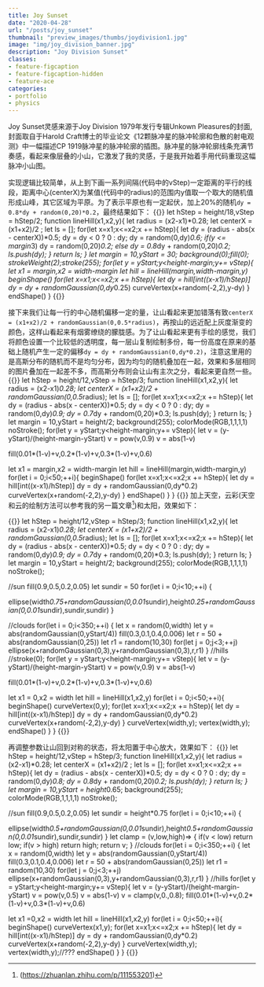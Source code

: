 ```yaml
---
title: Joy Sunset
date: "2020-04-28"
url: "/posts/joy_sunset"
thumbnail: "preview_images/thumbs/joydivision1.jpg"
image: "img/joy_division_banner.jpg"
description: "Joy Division Sunset"
classes:
- feature-figcaption
- feature-figcaption-hidden
- feature-ace
categories:
- portfolio
- physics
---
```

 Joy Sunset灵感来源于Joy Division 1979年发行专辑Unkown Pleasures的封面,封面取自于Harold Craft博士的毕业论文《12颗脉冲星的脉冲轮廓和色散的射电观测》中一幅描述CP 1919脉冲星的脉冲轮廓的插图。脉冲星的脉冲轮廓线条充满节奏感，看起来像层叠的小山，它激发了我的灵感，于是我开始着手用代码重现这幅脉冲小山图。
<!--more-->

实现逻辑比较简单，从上到下画一系列间隔(代码中的vStep)一定距离的平行的线段，距离中心(centerX)为某值(代码中的radius)的范围内y值取一个取大的随机值形成山峰，其它区域为平原。为了表示平原也有一定起伏，加上20%的随机```dy = 0.8*dy + random(0,20)*0.2```，最终结果如下：
{{<p5js code-height=500 noSetup=true defaultFold=true >}}
let hStep = height/18,vStep = hStep/2;
function lineHill(x1,x2,y){
  let radius = (x2-x1)*0.28; 
  let centerX = (x1+x2)/2 ; 
  let ls = [];
  for(let x=x1;x<=x2;x += hStep){
    let dy = (radius - abs(x - centerX))*0.5;
    dy = dy < 0 ? 0 : dy;
    dy = random(0,dy)*0.6;
    if(y <= margin*3) 
        dy = random(0,20)*0.2; 
    else 
      dy = 0.8*dy + random(0,20)*0.2; 
    ls.push(dy);
  }
  return ls;
}
let margin = 10,yStart = 30;
background(0);fill(0);
strokeWeight(2);stroke(255);
for(let y = yStart;y<height-margin;y+= vStep){
  let x1 = margin,x2 = width-margin
  let hill = lineHill(margin,width-margin,y)
  beginShape()
  for(let x=x1;x<=x2;x += hStep){
    let dy = hill[int((x-x1)/hStep)]
    dy = dy + randomGaussian(0,dy*0.25)
    curveVertex(x+random(-2,2),y-dy)
  }
  endShape() 
}
{{</p5js >}}

接下来我们让每一行的中心随机偏移一定的量，让山看起来更加错落有致```centerX = (x1+x2)/2 + randomGaussian(0,0.5*radius)```，再按山的远近配上灰度渐变的颜色，这样山看起来有烟雾缭绕的朦胧感。为了让山看起来更有手绘的感觉，我们将颜色设置一个比较低的透明度，每一层山复制绘制多份，每一份高度在原来的基础上随机产生一定的偏移```dy = dy + randomGaussian(0,dy*0.2)```，注意这里用的是高斯分布的随机而不是均匀分布，因为均匀的随机叠加在一起，效果和多层相同的图片叠加在一起差不多，而高斯分布则会让山有主次之分，看起来更自然一些。
{{<p5js code-height=500 noSetup=true defaultFold=true >}}
let hStep = height/12,vStep = hStep/3;
function lineHill(x1,x2,y){
  let radius = (x2-x1)*0.28; 
  let centerX = (x1+x2)/2 + randomGaussian(0,0.5*radius); 
  let ls = [];
  for(let x=x1;x<=x2;x += hStep){
    let dy = (radius - abs(x - centerX))*0.5;
    dy = dy < 0 ? 0 : dy;
    dy = random(0,dy)*0.9;
    dy = 0.7*dy + random(0,20)*0.3; 
    ls.push(dy);
  }
  return ls;
}
let margin = 10,yStart = height/2;
background(255);
colorMode(RGB,1,1,1,1)
noStroke();
for(let y = yStart;y<height-margin;y+= vStep){
  let v = (y-yStart)/(height-margin-yStart)
  v = pow(v,0.9)
  v = abs(1-v)
  
  fill(0.01*(1-v)+v,0.2*(1-v)+v,0.3*(1-v)+v,0.6)

  let x1 = margin,x2 = width-margin
  let hill = lineHill(margin,width-margin,y)
  for(let i = 0;i<50;++i){
  beginShape()
  for(let x=x1;x<=x2;x += hStep){
    let dy = hill[int((x-x1)/hStep)]
    dy = dy + randomGaussian(0,dy*0.2)
    curveVertex(x+random(-2,2),y-dy)
  }
    endShape() 
  }
}
{{</p5js >}}
加上天空，云彩(天空和云的绘制方法可以参考我的另一篇文章[^1])和太阳，效果如下：

{{<p5js noSetup=true defaultFold=true >}}
let hStep = height/12,vStep = hStep/3;
function lineHill(x1,x2,y){
  let radius = (x2-x1)*0.28; 
  let centerX = (x1+x2)/2 + randomGaussian(0,0.5*radius); 
  let ls = [];
  for(let x=x1;x<=x2;x += hStep){
    let dy = (radius - abs(x - centerX))*0.5;
    dy = dy < 0 ? 0 : dy;
    dy = random(0,dy)*0.9;
    dy = 0.7*dy + random(0,20)*0.3; 
    ls.push(dy);
  }
  return ls;
}
let margin = 10,yStart = height/2;
background(255);
colorMode(RGB,1,1,1,1)
noStroke();

//sun
fill(0.9,0.5,0.2,0.05)
let sundir = 50
for(let i = 0;i<10;++i)
{
  
  ellipse(width*0.75+randomGaussian(0,0.01*sundir),height*0.25+randomGaussian(0,0.01*sundir),sundir,sundir)
}

//clouds
for(let i = 0;i<350;++i)
{
  let x = random(0,width)
  let y = abs(randomGaussian(0,yStart/4))
  fill(0.3,0.1,0.4,0.006)
  let r = 50 + abs(randomGaussian(0,25))
  let r1 = random(10,30)
      for(let j = 0;j<3;++j)
    ellipse(x+randomGaussian(0,3),y+randomGaussian(0,3),r,r1)
}
//hills
//stroke(0);
for(let y = yStart;y<height-margin;y+= vStep){
  let v = (y-yStart)/(height-margin-yStart)
  v = pow(v,0.9)
  v = abs(1-v)
  
  fill(0.01*(1-v)+v,0.2*(1-v)+v,0.3*(1-v)+v,0.6)

  let x1 = 0,x2 = width
  let hill = lineHill(x1,x2,y)
  for(let i = 0;i<50;++i){
  beginShape()
  curveVertex(0,y);
  for(let x=x1;x<=x2;x += hStep){
    let dy = hill[int((x-x1)/hStep)]
    dy = dy + randomGaussian(0,dy*0.2)
    curveVertex(x+random(-2,2),y-dy)
  }
  curveVertex(width,y);
  vertex(width,y);
    endShape() 
  }
}
{{</p5js >}}

再调整参数让山回到对称的状态，将太阳置于中心放大，效果如下：
{{<p5js noSetup=true defaultFold=true >}}
let hStep = height/12,vStep = hStep/3;
function lineHill(x1,x2,y){
  let radius = (x2-x1)*0.28; 
  let centerX = (x1+x2)/2 ; 
  let ls = [];
  for(let x=x1;x<=x2;x += hStep){
    let dy = (radius - abs(x - centerX))*0.5;
    dy = dy < 0 ? 0 : dy;
    dy = random(0,dy)*0.8;
    dy = 0.8*dy + random(0,20)*0.2; 
    ls.push(dy);
  }
  return ls;
}
let margin = 10,yStart = height*0.65;
background(255);
colorMode(RGB,1,1,1,1)
noStroke();

//sun
fill(0.9,0.5,0.2,0.05)
let sundir = height*0.75
for(let i = 0;i<10;++i)
{
  
  ellipse(width*0.5+randomGaussian(0,0.01*sundir),height*0.5+randomGaussian(0,0.01*sundir),sundir,sundir)
}
let clamp = (v,low,high)=>
{
  if(v < low) return low;
  if(v > high) return high;
  return v;
}
//clouds
for(let i = 0;i<350;++i)
{
  let x = random(0,width)
  let y = abs(randomGaussian(0,yStart/4))
  fill(0.3,0.1,0.4,0.006)
  let r = 50 + abs(randomGaussian(0,25))
  let r1 = random(10,30)
      for(let j = 0;j<3;++j)
    ellipse(x+randomGaussian(0,3),y+randomGaussian(0,3),r,r1)
}
//hills
for(let y = yStart;y<height-margin;y+= vStep){
  let v = (y-yStart)/(height-margin-yStart)
  v = pow(v,0.5)
  v = abs(1-v)
  v = clamp(v,0.,0.8);
  fill(0.01*(1-v)+v,0.2*(1-v)+v,0.3*(1-v)+v,0.6)

  let x1 =0,x2 = width
  let hill = lineHill(x1,x2,y)
  for(let i = 0;i<50;++i){
  beginShape()
  curveVertex(x1,y);
  for(let x=x1;x<=x2;x += hStep){
    let dy = hill[int((x-x1)/hStep)]
    dy = dy + randomGaussian(0,dy*0.2)
    curveVertex(x+random(-2,2),y-dy)
  }
  curveVertex(width,y);
  vertex(width,y);//???
  endShape() 
  }
}
{{</p5js >}}

[^1]:(https://zhuanlan.zhihu.com/p/111553201)

